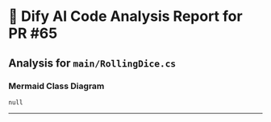 # :robot: Dify AI Code Analysis Report for PR #65

## Analysis for `main/RollingDice.cs`

### Mermaid Class Diagram
```mermaid
null
```

---
